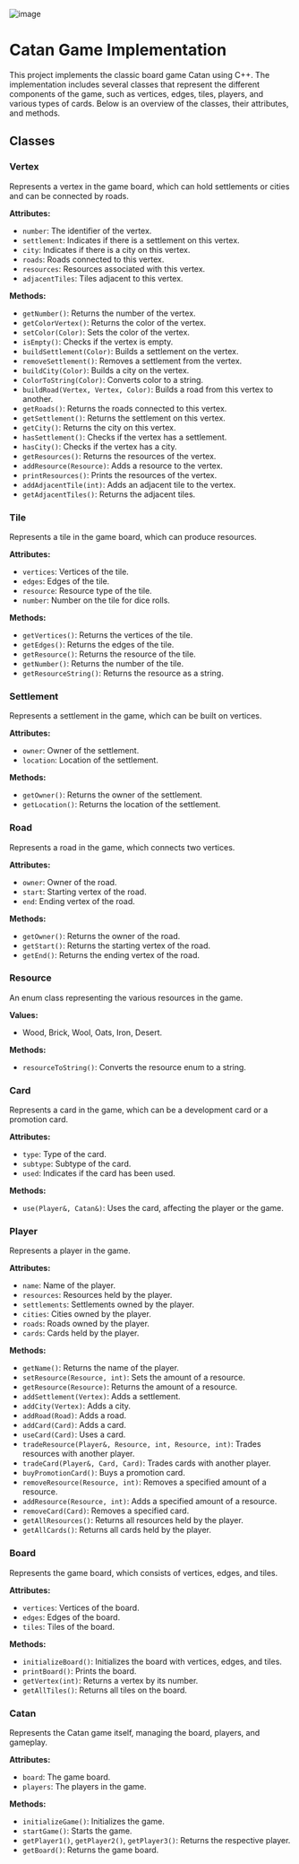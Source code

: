 ![image](https://github.com/user-attachments/assets/c62e54dd-b055-42e7-ad15-9c246b009a82)



# Catan Game Implementation

This project implements the classic board game Catan using C++. The implementation includes several classes that represent the different components of the game, such as vertices, edges, tiles, players, and various types of cards. Below is an overview of the classes, their attributes, and methods.

## Classes

### Vertex

Represents a vertex in the game board, which can hold settlements or cities and can be connected by roads.

**Attributes:**
- `number`: The identifier of the vertex.
- `settlement`: Indicates if there is a settlement on this vertex.
- `city`: Indicates if there is a city on this vertex.
- `roads`: Roads connected to this vertex.
- `resources`: Resources associated with this vertex.
- `adjacentTiles`: Tiles adjacent to this vertex.

**Methods:**
- `getNumber()`: Returns the number of the vertex.
- `getColorVertex()`: Returns the color of the vertex.
- `setColor(Color)`: Sets the color of the vertex.
- `isEmpty()`: Checks if the vertex is empty.
- `buildSettlement(Color)`: Builds a settlement on the vertex.
- `removeSettlement()`: Removes a settlement from the vertex.
- `buildCity(Color)`: Builds a city on the vertex.
- `ColorToString(Color)`: Converts color to a string.
- `buildRoad(Vertex, Vertex, Color)`: Builds a road from this vertex to another.
- `getRoads()`: Returns the roads connected to this vertex.
- `getSettlement()`: Returns the settlement on this vertex.
- `getCity()`: Returns the city on this vertex.
- `hasSettlement()`: Checks if the vertex has a settlement.
- `hasCity()`: Checks if the vertex has a city.
- `getResources()`: Returns the resources of the vertex.
- `addResource(Resource)`: Adds a resource to the vertex.
- `printResources()`: Prints the resources of the vertex.
- `addAdjacentTile(int)`: Adds an adjacent tile to the vertex.
- `getAdjacentTiles()`: Returns the adjacent tiles.

### Tile

Represents a tile in the game board, which can produce resources.

**Attributes:**
- `vertices`: Vertices of the tile.
- `edges`: Edges of the tile.
- `resource`: Resource type of the tile.
- `number`: Number on the tile for dice rolls.

**Methods:**
- `getVertices()`: Returns the vertices of the tile.
- `getEdges()`: Returns the edges of the tile.
- `getResource()`: Returns the resource of the tile.
- `getNumber()`: Returns the number of the tile.
- `getResourceString()`: Returns the resource as a string.

### Settlement

Represents a settlement in the game, which can be built on vertices.

**Attributes:**
- `owner`: Owner of the settlement.
- `location`: Location of the settlement.

**Methods:**
- `getOwner()`: Returns the owner of the settlement.
- `getLocation()`: Returns the location of the settlement.

### Road

Represents a road in the game, which connects two vertices.

**Attributes:**
- `owner`: Owner of the road.
- `start`: Starting vertex of the road.
- `end`: Ending vertex of the road.

**Methods:**
- `getOwner()`: Returns the owner of the road.
- `getStart()`: Returns the starting vertex of the road.
- `getEnd()`: Returns the ending vertex of the road.

### Resource

An enum class representing the various resources in the game.

**Values:**
- Wood, Brick, Wool, Oats, Iron, Desert.

**Methods:**
- `resourceToString()`: Converts the resource enum to a string.

### Card

Represents a card in the game, which can be a development card or a promotion card.

**Attributes:**
- `type`: Type of the card.
- `subtype`: Subtype of the card.
- `used`: Indicates if the card has been used.

**Methods:**
- `use(Player&, Catan&)`: Uses the card, affecting the player or the game.

### Player

Represents a player in the game.

**Attributes:**
- `name`: Name of the player.
- `resources`: Resources held by the player.
- `settlements`: Settlements owned by the player.
- `cities`: Cities owned by the player.
- `roads`: Roads owned by the player.
- `cards`: Cards held by the player.

**Methods:**
- `getName()`: Returns the name of the player.
- `setResource(Resource, int)`: Sets the amount of a resource.
- `getResource(Resource)`: Returns the amount of a resource.
- `addSettlement(Vertex)`: Adds a settlement.
- `addCity(Vertex)`: Adds a city.
- `addRoad(Road)`: Adds a road.
- `addCard(Card)`: Adds a card.
- `useCard(Card)`: Uses a card.
- `tradeResource(Player&, Resource, int, Resource, int)`: Trades resources with another player.
- `tradeCard(Player&, Card, Card)`: Trades cards with another player.
- `buyPromotionCard()`: Buys a promotion card.
- `removeResource(Resource, int)`: Removes a specified amount of a resource.
- `addResource(Resource, int)`: Adds a specified amount of a resource.
- `removeCard(Card)`: Removes a specified card.
- `getAllResources()`: Returns all resources held by the player.
- `getAllCards()`: Returns all cards held by the player.

### Board

Represents the game board, which consists of vertices, edges, and tiles.

**Attributes:**
- `vertices`: Vertices of the board.
- `edges`: Edges of the board.
- `tiles`: Tiles of the board.

**Methods:**
- `initializeBoard()`: Initializes the board with vertices, edges, and tiles.
- `printBoard()`: Prints the board.
- `getVertex(int)`: Returns a vertex by its number.
- `getAllTiles()`: Returns all tiles on the board.

### Catan

Represents the Catan game itself, managing the board, players, and gameplay.

**Attributes:**
- `board`: The game board.
- `players`: The players in the game.

**Methods:**
- `initializeGame()`: Initializes the game.
- `startGame()`: Starts the game.
- `getPlayer1()`, `getPlayer2()`, `getPlayer3()`: Returns the respective player.
- `getBoard()`: Returns the game board.

